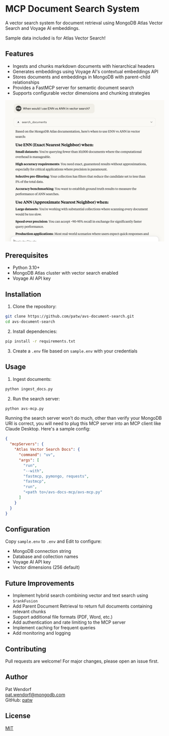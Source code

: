 # MCP Document Search System

A vector search system for document retrieval using MongoDB Atlas Vector Search and Voyage AI embeddings.

Sample data included is for Atlas Vector Search!

## Features

- Ingests and chunks markdown documents with hierarchical headers
- Generates embeddings using Voyage AI's contextual embeddings API
- Stores documents and embeddings in MongoDB with parent-child relationships
- Provides a FastMCP server for semantic document search
- Supports configurable vector dimensions and chunking strategies

![Claude Desktop Tool Call](screenshot.png)

## Prerequisites

- Python 3.10+
- MongoDB Atlas cluster with vector search enabled
- Voyage AI API key

## Installation

1. Clone the repository:
```bash
git clone https://github.com/patw/avs-document-search.git
cd avs-document-search
```

2. Install dependencies:
```bash
pip install -r requirements.txt
```

3. Create a `.env` file based on `sample.env` with your credentials

## Usage

1. Ingest documents:
```bash
python ingest_docs.py
```

2. Run the search server:
```bash
python avs-mcp.py
```

Running the search server won't do much, other than verify your MongoDB URI is correct, you will need to plug this MCP server into an MCP client like Claude Desktop.   Here's a sample config:

```json
{
  "mcpServers": {
    "Atlas Vector Search Docs": {
      "command": "uv",
      "args": [
        "run",
        "--with",
        "fastmcp, pymongo, requests",
        "fastmcp",
        "run",
        "<path to>/avs-docs-mcp/avs-mcp.py"
      ]
    }
  }
}
```

## Configuration

Copy `sample.env` to `.env` and Edit to configure:
- MongoDB connection string
- Database and collection names
- Voyage AI API key
- Vector dimensions (256 default)

## Future Improvements

- Implement hybrid search combining vector and text search using `$rankFusion`
- Add Parent Document Retrieval to return full documents containing relevant chunks
- Support additional file formats (PDF, Word, etc.)
- Add authentication and rate limiting to the MCP server
- Implement caching for frequent queries
- Add monitoring and logging

## Contributing

Pull requests are welcome! For major changes, please open an issue first.

## Author

Pat Wendorf  
[pat.wendorf@mongodb.com](mailto:pat.wendorf@mongodb.com)  
GitHub: [patw](https://github.com/patw)

## License

[MIT](https://choosealicense.com/licenses/mit/)
